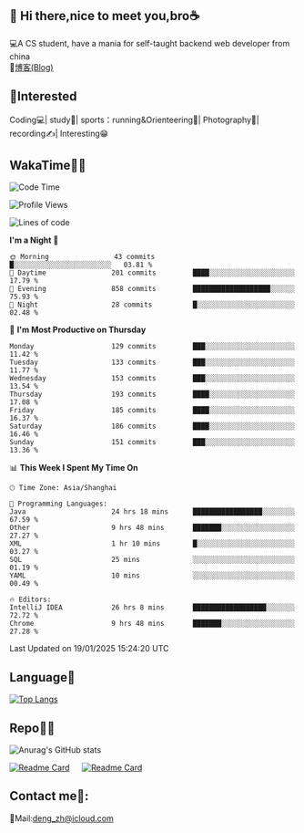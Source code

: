 👋 Hi there,nice to meet you,bro☕
---
💻A CS student, have a mania for self-taught backend web developer from china   
📌[博客(Blog)](https://github.com/HealUP/MyBlog)

 <!-- waka-box start -->
 <!-- waka-box end -->
 
🧲**Interested**
--
Coding💻| study📖| sports：running&Orienteering🏃‍| Photography📸| recording✍️| Interesting😁

WakaTime👨‍💻
---
<!--START_SECTION:waka-->
![Code Time](http://img.shields.io/badge/Code%20Time-2%2C434%20hrs%2018%20mins-blue)

![Profile Views](http://img.shields.io/badge/Profile%20Views-0-blue)

![Lines of code](https://img.shields.io/badge/From%20Hello%20World%20I%27ve%20Written-205.1%20thousand%20lines%20of%20code-blue)

**I'm a Night 🦉** 

```text
🌞 Morning                43 commits          █░░░░░░░░░░░░░░░░░░░░░░░░   03.81 % 
🌆 Daytime                201 commits         ████░░░░░░░░░░░░░░░░░░░░░   17.79 % 
🌃 Evening                858 commits         ███████████████████░░░░░░   75.93 % 
🌙 Night                  28 commits          █░░░░░░░░░░░░░░░░░░░░░░░░   02.48 % 
```
📅 **I'm Most Productive on Thursday** 

```text
Monday                   129 commits         ███░░░░░░░░░░░░░░░░░░░░░░   11.42 % 
Tuesday                  133 commits         ███░░░░░░░░░░░░░░░░░░░░░░   11.77 % 
Wednesday                153 commits         ███░░░░░░░░░░░░░░░░░░░░░░   13.54 % 
Thursday                 193 commits         ████░░░░░░░░░░░░░░░░░░░░░   17.08 % 
Friday                   185 commits         ████░░░░░░░░░░░░░░░░░░░░░   16.37 % 
Saturday                 186 commits         ████░░░░░░░░░░░░░░░░░░░░░   16.46 % 
Sunday                   151 commits         ███░░░░░░░░░░░░░░░░░░░░░░   13.36 % 
```


📊 **This Week I Spent My Time On** 

```text
🕑︎ Time Zone: Asia/Shanghai

💬 Programming Languages: 
Java                     24 hrs 18 mins      █████████████████░░░░░░░░   67.59 % 
Other                    9 hrs 48 mins       ███████░░░░░░░░░░░░░░░░░░   27.27 % 
XML                      1 hr 10 mins        █░░░░░░░░░░░░░░░░░░░░░░░░   03.27 % 
SQL                      25 mins             ░░░░░░░░░░░░░░░░░░░░░░░░░   01.19 % 
YAML                     10 mins             ░░░░░░░░░░░░░░░░░░░░░░░░░   00.49 % 

🔥 Editors: 
IntelliJ IDEA            26 hrs 8 mins       ██████████████████░░░░░░░   72.72 % 
Chrome                   9 hrs 48 mins       ███████░░░░░░░░░░░░░░░░░░   27.28 % 
```


 Last Updated on 19/01/2025 15:24:20 UTC
<!--END_SECTION:waka-->

Language🚀
---
[![Top Langs](https://github-readme-stats.vercel.app/api/top-langs/?username=HealUP&layout=compact&hide_border=true)](https://github.com/HealUP)

Repo🧑‍💻
---
![Anurag's GitHub stats](https://github-readme-stats.vercel.app/api?username=HealUP&count_private=true&show_icons=true&theme=gruvbox&hide_border=true) 

[![Readme Card](https://github-readme-stats.vercel.app/api/pin/?username=HealUP&repo=InternetEy&theme=transparent)](https://github.com/HealUP/InternetEy) &emsp;
[![Readme Card](https://github-readme-stats.vercel.app/api/pin/?username=HealUP&repo=CampusExperience&theme=transparent)](https://github.com/HealUP/CampusExperience)


Contact me📱:
---
📮Mail:deng_zh@icloud.com  
